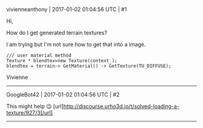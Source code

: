vivienneanthony | 2017-01-02 01:04:56 UTC | #1

Hi,

How do I get generated terrain textures?

I am trying but I'm not sure how to get that into a image.

    /// user material method
    Texture * blendtex=new Texture(context_);
    blendtex = terrain-> GetMaterial() -> GetTexture(TU_DIFFUSE);

Vivienne

-------------------------

GoogleBot42 | 2017-01-02 01:04:56 UTC | #2

This might help :wink:  [url]http://discourse.urho3d.io/t/solved-loading-a-texture/927/3[/url]

-------------------------


